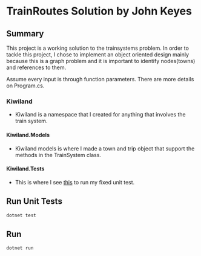 # TrainRoutes Solution by John Keyes

## Summary
This project is a working solution to the trainsystems problem. In order to tackle this project, I chose to implement an object oriented design mainly because this is a graph problem and it is important to identify nodes(towns) and references to them.

Assume every input is through function parameters. There are more details on Program.cs.

### Kiwiland
- Kiwiland is a namespace that I created for anything that involves the train system.

#### Kiwiland.Models
- Kiwiland models is where I made a town and trip object that support the methods in the TrainSystem class.

#### Kiwiland.Tests
- This is where I see [this](Run-Unit-Tests) to run my fixed unit test.

## Run Unit Tests
```bash
dotnet test
```

## Run
```bash
dotnet run
```
